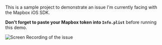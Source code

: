 This is a sample project to demonstrate an issue I'm currently facing with the Mapbox iOS SDK.

**Don't forget to paste your Mapbox token into `Info.plist`** before running this demo.

![Screen Recording of the issue](assets/mapbox.gif)
